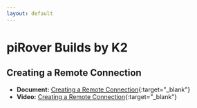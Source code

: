 ```yaml
---
layout: default
---
```


# piRover Builds by K2

## Creating a Remote Connection

- **Document:** [Creating a Remote Connection](CreatingARemoteConnection.pdf){:target="_blank"}
- **Video:** [Creating a Remote Connection](https://youtu.be/wTGQlCH303k){:target="_blank"}


